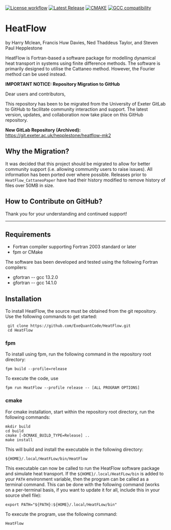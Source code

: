 [![License workflow](https://img.shields.io/badge/License-GPLv3-yellow.svg)](https://www.gnu.org/licenses/gpl-3.0.en.html "View GPLv3 license")
[![Latest Release](https://img.shields.io/github/v/release/ExeQuantCode/HeatFlow?sort=semver)](https://github.com/ExeQuantCode/HeatFlow/releases "View on GitHub")
[![CMAKE](https://img.shields.io/badge/cmake-3.27.7-red)](https://github.com/Kitware/CMake/releases/tag/v3.27.7 "View cmake")
[![GCC compatibility](https://img.shields.io/badge/gcc-14.1.0-green)](https://gcc.gnu.org/gcc-14/ "View GCC")


# HeatFlow

by Harry Mclean, Francis Huw Davies, Ned Thaddeus Taylor, and Steven Paul Hepplestone

HeatFlow is Fortran-based a software package for modelling dynamical heat transport in systems using finite difference methods.
The software is primarily designed to utilise the Cattaneo method.
However, the Fourier method can be used instead.

**IMPORTANT NOTICE: Repository Migration to GitHub**

Dear users and contributors,

This repository has been to be migrated from the University of Exeter GitLab to GitHub to facilitate community interaction and support.
The latest version, updates, and collaboration now take place on this GitHub repository.

**New GitLab Repository (Archived):** https://git.exeter.ac.uk/hepplestone/heatflow-mk2

## Why the Migration?

It was decided that this project should be migrated to allow for better community support (i.e. allowing community users to raise issues).
All information has been ported over where possible.
Releases prior to `HeatFlow_CattaneoPaper` have had their history modified to remove history of files over 50MB in size.

## How to Contribute on GitHub?

Thank you for your understanding and continued support!

---


## Requirements

- Fortran compiler supporting Fortran 2003 standard or later
- fpm or CMake

The software bas been developed and tested using the following Fortran compilers:
- gfortran -- gcc 13.2.0
- gfortran -- gcc 14.1.0

## Installation

To install HeatFlow, the source must be obtained from the git repository. Use the following commands to get started:
```
 git clone https://github.com/ExeQuantCode/HeatFlow.git
 cd HeatFlow
```

### fpm

To install using fpm, run the following command in the repository root directory:

```
fpm build --profile=release
```

To execute the code, use

```
fpm run HeatFlow --profile release -- [ALL PROGRAM OPTIONS]
```

### cmake

For cmake installation, start within the repository root directory, run the following commands:

```
mkdir build
cd build
cmake [-DCMAKE_BUILD_TYPE=Release] ..
make install
```

This will build and install the executable in the following directory:
```
${HOME}/.local/HeatFLow/bin/HeatFlow
```

This executable can now be called to run the HeatFlow software package and simulate heat transport.
If the `${HOME}/.local/HeatFLow/bin` is added to your `PATH` environment variable, then the program can be called as a terminal command.
This can be done with the following command (works on a per-terminal basis, if you want to update it for all, include this in your source shell file):

```
export PATH="${PATH}:${HOME}/.local/HeatFLow/bin"
```

To execute the program, use the following command:

```
HeatFlow
```
